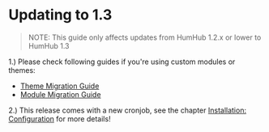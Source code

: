 Updating to 1.3
===============

> NOTE: This guide only affects updates from HumHub 1.2.x or lower to HumHub 1.3


1.) Please check following guides if you're using custom modules or themes:
- [Theme Migration Guide](../theme/migrate.md)
- [Module Migration Guide](../developer/migration-guide.md)


2.) This release comes with a new cronjob, see the chapter [Installation: Configuration](installation-configuration.md) for more details!
